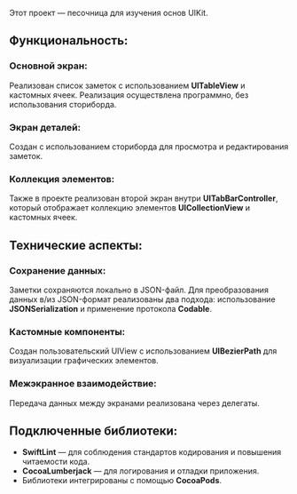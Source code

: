 Этот проект — песочница для изучения основ UIKit.

## Функциональность:
### Основной экран:
Реализован список заметок с использованием **UITableView** и кастомных ячеек. Реализация осуществлена программно, без использования сториборда.

### Экран деталей:
Создан с использованием сториборда для просмотра и редактирования заметок.

### Коллекция элементов:
Также в проекте реализован второй экран внутри **UITabBarController**, который отображает коллекцию элементов **UICollectionView** и кастомных ячеек.

## Технические аспекты:
### Сохранение данных:
Заметки сохраняются локально в JSON-файл.
Для преобразования данных в/из JSON-формат реализованы два подхода: использование **JSONSerialization** и применение протокола **Codable**.

### Кастомные компоненты:
Создан пользовательский UIView с использованием **UIBezierPath** для визуализации графических элементов.

### Межэкранное взаимодействие:
Передача данных между экранами реализована через делегаты.

## Подключенные библиотеки:
- **SwiftLint** — для соблюдения стандартов кодирования и повышения читаемости кода.
- **CocoaLumberjack** — для логирования и отладки приложения.
- Библиотеки интегрированы с помощью **CocoaPods**.

